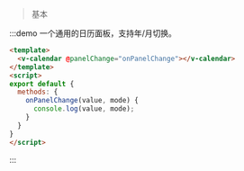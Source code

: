 > 基本

:::demo 一个通用的日历面板，支持年/月切换。

```html
<template>
  <v-calendar @panelChange="onPanelChange"></v-calendar>
</template>
<script>
export default {
  methods: {
    onPanelChange(value, mode) {
      console.log(value, mode);
    }
  }
}
</script>
```
:::